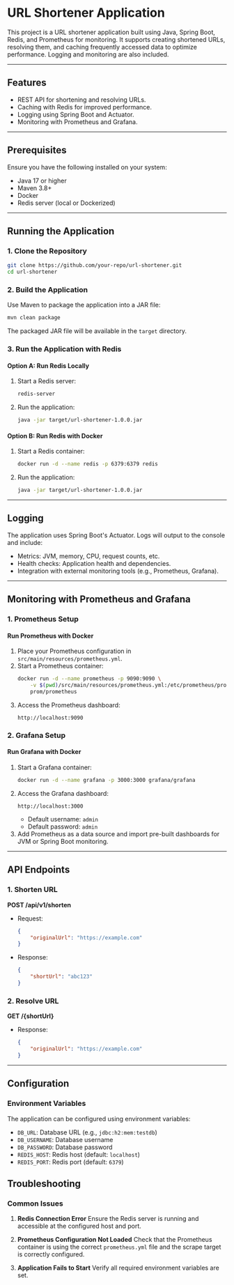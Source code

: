 # URL Shortener Application

This project is a URL shortener application built using Java, Spring Boot, Redis, and Prometheus for monitoring. It supports creating shortened URLs, resolving them, and caching frequently accessed data to optimize performance. Logging and monitoring are also included.

---

## Features
- REST API for shortening and resolving URLs.
- Caching with Redis for improved performance.
- Logging using Spring Boot and Actuator.
- Monitoring with Prometheus and Grafana.

---

## Prerequisites

Ensure you have the following installed on your system:

- Java 17 or higher
- Maven 3.8+
- Docker
- Redis server (local or Dockerized)

---

## Running the Application

### 1. Clone the Repository
```bash
git clone https://github.com/your-repo/url-shortener.git
cd url-shortener
```

### 2. Build the Application
Use Maven to package the application into a JAR file:
```bash
mvn clean package
```

The packaged JAR file will be available in the `target` directory.

### 3. Run the Application with Redis
#### Option A: Run Redis Locally
1. Start a Redis server:
   ```bash
   redis-server
   ```

2. Run the application:
   ```bash
   java -jar target/url-shortener-1.0.0.jar
   ```

#### Option B: Run Redis with Docker
1. Start a Redis container:
   ```bash
   docker run -d --name redis -p 6379:6379 redis
   ```

2. Run the application:
   ```bash
   java -jar target/url-shortener-1.0.0.jar
   ```

---

## Logging

The application uses Spring Boot's Actuator. Logs will output to the console and include:
- Metrics: JVM, memory, CPU, request counts, etc.
- Health checks: Application health and dependencies.
- Integration with external monitoring tools (e.g., Prometheus, Grafana).

---

## Monitoring with Prometheus and Grafana

### 1. Prometheus Setup

#### Run Prometheus with Docker
1. Place your Prometheus configuration in `src/main/resources/prometheus.yml`.
2. Start a Prometheus container:
   ```bash
   docker run -d --name prometheus -p 9090:9090 \
       -v $(pwd)/src/main/resources/prometheus.yml:/etc/prometheus/prometheus.yml \
       prom/prometheus
   ```
3. Access the Prometheus dashboard:
   ```
   http://localhost:9090
   ```

### 2. Grafana Setup

#### Run Grafana with Docker
1. Start a Grafana container:
   ```bash
   docker run -d --name grafana -p 3000:3000 grafana/grafana
   ```
2. Access the Grafana dashboard:
   ```
   http://localhost:3000
   ```
    - Default username: `admin`
    - Default password: `admin`
3. Add Prometheus as a data source and import pre-built dashboards for JVM or Spring Boot monitoring.

---

## API Endpoints

### 1. Shorten URL
**POST /api/v1/shorten**
- Request:
  ```json
  {
      "originalUrl": "https://example.com"
  }
  ```
- Response:
  ```json
  {
      "shortUrl": "abc123"
  }
  ```

### 2. Resolve URL
**GET /{shortUrl}**
- Response:
  ```json
  {
      "originalUrl": "https://example.com"
  }
  ```

---

## Configuration

### Environment Variables
The application can be configured using environment variables:
- `DB_URL`: Database URL (e.g., `jdbc:h2:mem:testdb`)
- `DB_USERNAME`: Database username
- `DB_PASSWORD`: Database password
- `REDIS_HOST`: Redis host (default: `localhost`)
- `REDIS_PORT`: Redis port (default: `6379`)

## Troubleshooting

### Common Issues

1. **Redis Connection Error**
   Ensure the Redis server is running and accessible at the configured host and port.

2. **Prometheus Configuration Not Loaded**
   Check that the Prometheus container is using the correct `prometheus.yml` file and the scrape target is correctly configured.

3. **Application Fails to Start**
   Verify all required environment variables are set.